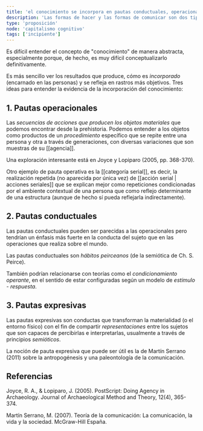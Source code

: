 ```yaml
---
title: 'el conocimiento se incorpora en pautas conductuales, operacionales o expresivas'
description: 'Las formas de hacer y las formas de comunicar son dos tipos de evidencias del conocimiento social'
type: 'proposición'
node: 'capitalismo cognitivo'
tags: ['incipiente']
---
```


Es difícil entender el concepto de "conocimiento" de manera abstracta, especialmente porque, de hecho, es muy difícil conceptualizarlo definitivamente.

Es más sencillo ver los resultados que produce, cómo es *incorporado* (encarnado en las personas) y se refleja en rastros más objetivos. Tres ideas para entender la evidencia de la incorporación del conocimiento: 

## 1. Pautas operacionales

Las *secuencias de acciones que producen los objetos materiales* que podemos encontrar desde la prehistoria. Podemos entender a los objetos como productos de un *procedimiento* específico que se repite entre una persona y otra a través de generaciones, con diversas variaciones que son muestras de su [[agencia]].

Una exploración interesante está en Joyce y Lopiparo (2005, pp. 368-370).

Otro ejemplo de pauta operativa es la [[categoría serial]], es decir, la realización repetida (no aparecida por única vez) de [[acción serial | acciones seriales]] que se explican mejor como repeticiones condicionadas por el ambiente contextual de una persona que como reflejo determinante de una estructura (aunque de hecho sí pueda reflejarla indirectamente).

## 2. Pautas conductuales

Las pautas conductuales pueden ser parecidas a las operacionales pero tendrían un énfasis más fuerte en la conducta del sujeto que en las operaciones que realiza sobre el mundo.

Las pautas conductuales son *hábitos peirceanos* (de la semiótica de Ch. S. Peirce).

También podrían relacionarse con teorías como el *condicionamiento operante*, en el sentido de estar configuradas según un modelo de *estímulo - respuesta*.

## 3. Pautas expresivas

Las pautas expresivas son conductas que transforman la materialidad (o el entorno físico) con el fin de compartir *representaciones* entre los sujetos que son capaces de percibirlas e interpretarlas, usualmente a través de principios *semióticos*.

La noción de pauta expresiva que puede ser útil es la de Martín Serrano (2011) sobre la antropogénesis y una paleontología de la comunicación.

## Referencias

Joyce, R. A., & Lopiparo, J. (2005). PostScript: Doing Agency in Archaeology. Journal of Archaeological Method and Theory, 12(4), 365-374.

Martín Serrano, M. (2007). Teoría de la comunicación: La comunicación, la vida y la sociedad. McGraw-Hill España.
